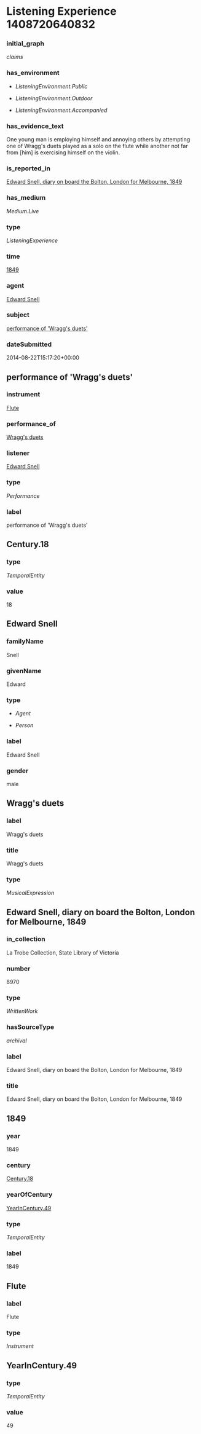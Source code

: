 # Listening Experience 1408720640832

### initial_graph


*claims*

### has_environment

 - *ListeningEnvironment.Public*

 - *ListeningEnvironment.Outdoor*

 - *ListeningEnvironment.Accompanied*

### has_evidence_text


One young man is employing himself and annoying others by attempting one of Wragg's duets played as a solo on the flute while another not far from [him] is exercising himself on the violin.

### is_reported_in


[Edward Snell, diary on board the Bolton, London for Melbourne, 1849](#Edward-Snell-diary-on-board-the-Bolton-London-for-Melbourne-1849)

### has_medium


*Medium.Live*

### type


*ListeningExperience*

### time


[1849](#1849)

### agent


[Edward Snell](#Edward-Snell)

### subject


[performance of 'Wragg's duets'](#performance-of-'Wragg's-duets')

### dateSubmitted


2014-08-22T15:17:20+00:00

## performance of 'Wragg's duets'

### instrument


[Flute](#Flute)

### performance_of


[Wragg's duets](#Wragg's-duets)

### listener


[Edward Snell](#Edward-Snell)

### type


*Performance*

### label


performance of 'Wragg's duets'

## Century.18

### type


*TemporalEntity*

### value


18

## Edward Snell

### familyName


Snell

### givenName


Edward

### type

 - *Agent*

 - *Person*

### label


Edward Snell

### gender


male

## Wragg's duets

### label


Wragg's duets

### title


Wragg's duets

### type


*MusicalExpression*

## Edward Snell, diary on board the Bolton, London for Melbourne, 1849

### in_collection


La Trobe Collection, State Library of Victoria

### number


8970

### type


*WrittenWork*

### hasSourceType


*archival*

### label


Edward Snell, diary on board the Bolton, London for Melbourne, 1849

### title


Edward Snell, diary on board the Bolton, London for Melbourne, 1849

## 1849

### year


1849

### century


[Century.18](#Century.18)

### yearOfCentury


[YearInCentury.49](#YearInCentury.49)

### type


*TemporalEntity*

### label


1849

## Flute

### label


Flute

### type


*Instrument*

## YearInCentury.49

### type


*TemporalEntity*

### value


49